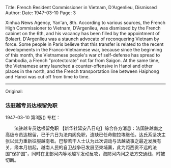 Title: French Resident Commissioner in Vietnam, D'Argenlieu, Dismissed
Author:
Date: 1947-03-10
Page: 3

Xinhua News Agency, Yan'an, 8th. According to various sources, the French High Commissioner to Vietnam, D'Argenlieu, was dismissed by the French cabinet on the 6th, and his vacancy has been filled by the appointment of Bolaert. D'Argenlieu was a staunch advocate of reconquering Vietnam by force. Some people in Paris believe that this transfer is related to the recent developments in the Franco-Vietnamese war, because since the beginning of this month, the Vietnamese people's war of self-defense has spread to Cambodia, a French "protectorate" not far from Saigon. At the same time, the Vietnamese army launched a counter-offensive in Hanoi and other places in the north, and the French transportation line between Haiphong and Hanoi was cut off from time to time.



<hr /> 

Original: 


### 法驻越专员达根留免职

1947-03-10
第3版()
专栏：

　　法驻越专员达根留免职
    【新华社延安八日电】综合各方消息：法国驻越南之高级专员达根留，已于六日为法内阁免职，遗缺已任命鲍拉埃继任。达氏系坚决主张以武力重新征服越南者。巴黎若干人士认为此次调动与法越战事之最近发展有关，缘本月初起，越南人民的自卫战争已发展至柬埔寨，此为距西贡不远的法国“保护国”，同时在北部河内等地越军发动反攻，海防河内间之法方交通线，时被切断。
